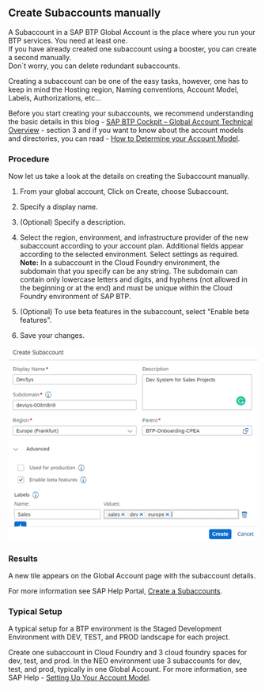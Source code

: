 ## Create Subaccounts manually

A Subaccount in a SAP BTP Global Account is the place where you run your BTP services. You need at least one. <br>
If you have already created one subaccount using a booster, you can create a second manually. <br>
Don´t worry, you can delete redundant subaccounts.

Creating a subaccount can be one of the easy tasks, however, one has to keep in mind the Hosting region, Naming conventions, Account Model, Labels, Authorizations, etc...

Before you start creating your subaccounts, we recommend understanding the basic details in this blog - [SAP BTP Cockpit – Global Account Technical Overview](https://blogs.sap.com/2022/01/04/sap-btp-onboarding-series-sap-btp-cockpit-global-account-technical-overview/) - section 3 and if you want to know about the account models and directories, you can read - [How to Determine your Account Model](https://blogs.sap.com/2021/12/17/sap-btp-onboarding-series-how-to-determine-your-account-model/).


### Procedure

Now let us take a look at the details on creating the Subaccount manually.

1. From your global account, Click on Create, choose Subaccount.

2. Specify a display name.

3. (Optional) Specify a description.

4. Select the region, environment, and infrastructure provider of the new subaccount according to your account plan. 
   Additional fields appear according to the selected environment. Select settings as required. <br>
   **Note:** In a subaccount in the Cloud Foundry environment, the subdomain that you specify can be any string. The subdomain can contain only lowercase letters and digits, and hyphens (not allowed in the beginning or at the end) and must be unique within the Cloud Foundry environment of SAP BTP. 

5. (Optional) To use beta features in the subaccount, select "Enable beta features".

6. Save your changes.


![](images/3_9_suba_manual.png)


### Results

A new tile appears on the Global Account page with the subaccount details.

For more information see SAP Help Portal, [Create a Subaccounts](https://help.sap.com/docs/btp/sap-business-technology-platform/create-subaccount). <br>



### Typical Setup

A typical setup for a BTP environment is the Staged Development Environment with DEV, TEST, and PROD landscape for each project.

Create one subaccount in Cloud Foundry and 3 cloud foundry spaces for dev, test, and prod.
In the NEO environment use 3 subaccounts for dev, test, and prod, typically in one Global Account.
For more information, see SAP Help - [Setting Up Your Account Model](https://help.sap.com/docs/btp/best-practices/setting-up-your-account-model?locale=en-US).
 

 
